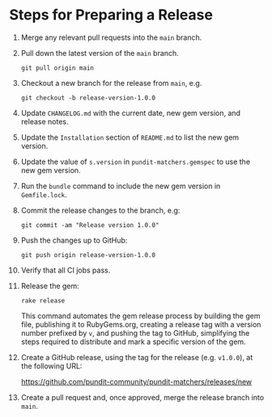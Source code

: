 # Steps for Preparing a Release

1. Merge any relevant pull requests into the `main` branch.
2. Pull down the latest version of the `main` branch.

   `git pull origin main`

3. Checkout a new branch for the release from `main`, e.g.

   `git checkout -b release-version-1.0.0`

4. Update `CHANGELOG.md` with the current date, new gem version, and release
   notes.
5. Update the `Installation` section of `README.md` to list the new gem version.
6. Update the value of `s.version` in `pundit-matchers.gemspec` to use the new
   gem version.
7. Run the `bundle` command to include the new gem version in `Gemfile.lock`.
8. Commit the release changes to the branch, e.g:

   `git commit -am "Release version 1.0.0"`

9. Push the changes up to GitHub:

   `git push origin release-version-1.0.0`

10. Verify that all CI jobs pass.

11. Release the gem:

    `rake release`

    This command automates the gem release process by building the gem file,
    publishing it to RubyGems.org, creating a release tag with a version number
    prefixed by `v`, and pushing the tag to GitHub, simplifying the steps
    required to distribute and mark a specific version of the gem.

12. Create a GitHub release, using the tag for the release (e.g. `v1.0.0`), at
    the following URL:

    https://github.com/pundit-community/pundit-matchers/releases/new

13. Create a pull request and, once approved, merge the release branch into
    `main`.
